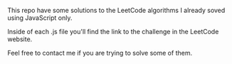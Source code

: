 This repo have some solutions to the LeetCode algorithms I already soved using JavaScript only.

Inside of each .js file you'll find the link to the challenge in the LeetCode website.

Feel free to contact me if you are trying to solve some of them.